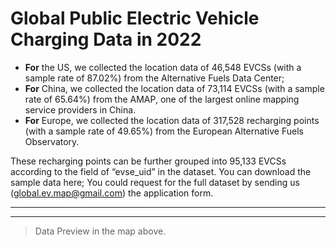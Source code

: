 # Global Public Electric Vehicle Charging Data in 2022

- **For** the US, we collected the location data of 46,548 EVCSs (with a sample rate of 87.02%) from the Alternative Fuels Data Center; 
- **For** China, we collected the location data of 73,114 EVCSs (with a sample rate of 65.64%) from the AMAP, one of the largest online mapping service providers in China. 
- **For** Europe, we collected the location data of 317,528 recharging points (with a sample rate of 49.65%) from the European Alternative Fuels Observatory. 

These recharging points can be further grouped into 95,133 EVCSs according to the field of “evse_uid” in the dataset.
You can download the sample data here; You could request for the full dataset by sending us (global.ev.map@gmail.com) the application form. 


---
<dataTable />

<script setup>
    import dataTable from '@/layouts/dataTable.vue'
    import LeafletMap from '@/components/LeafletMap.vue';

    import { baseMapInfos } from "@/layers/baseMaps.js";
    import { getBaseMap } from "@/layers/utils.js";
    import { initGeoJsonLayer } from "@/layers/geojsonlayer.js";

    import { data as eu } from '@/loader/eu.data.js';
    import { data as us } from '@/loader/us.data.js';
    import { data as cn } from '@/loader/cn.data.js';

    function mainScript(L, mapInstance) {
        initGeoJsonLayer();
        const baseMaps = getBaseMap(baseMapInfos);
        const layerControl = L.control.layers(baseMaps).addTo(mapInstance);

        baseMaps.dark_all.addTo(mapInstance);

        const geoJsonLayer = L.geoJsonLayer(infoUpdate);

        layerControl.addOverlay(geoJsonLayer, 'Administrative divisions');

        geoJsonLayer.addTo(mapInstance);

        geoJsonLayer.appendData(eu);
        geoJsonLayer.appendData(us);
        geoJsonLayer.appendData(cn);

        // 添加比例尺
        L.control.scale({ position: 'bottomright' }).addTo(mapInstance);
    }

    const infoUpdate = function (props, data) {
        const contents = props
            ? `<b>${props.name}</b><br />${props.count} charging stations`
            : 'Hover over a state';
        this._div.innerHTML = `<h4>INFO</h4>${contents}`;
    };
</script>
---
<leafletMap :mainScript/>

> Data Preview in the map above.
